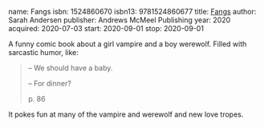 name: Fangs
isbn: 1524860670
isbn13: 9781524860677
title: [Fangs](https://www.amazon.com/dp/1524860670)
author: Sarah Andersen
publisher: Andrews McMeel Publishing
year: 2020
acquired: 2020-07-03
start: 2020-09-01
stop: 2020-09-01

A funny comic book about a girl vampire and a boy  werewolf.  Filled with
sarcastic humor, like:

> &ndash; We should have a baby.
> 
> &ndash; For dinner?
> <footer>p. 86</footer>

It pokes fun at many of the vampire and werewolf and new love tropes.
